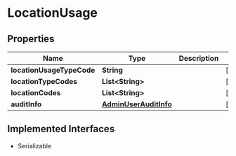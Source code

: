 

# LocationUsage


## Properties

| Name | Type | Description | Notes |
|------------ | ------------- | ------------- | -------------|
|**locationUsageTypeCode** | **String** |  |  [optional] |
|**locationTypeCodes** | **List&lt;String&gt;** |  |  [optional] |
|**locationCodes** | **List&lt;String&gt;** |  |  [optional] |
|**auditInfo** | [**AdminUserAuditInfo**](AdminUserAuditInfo.md) |  |  [optional] |


## Implemented Interfaces

* Serializable


